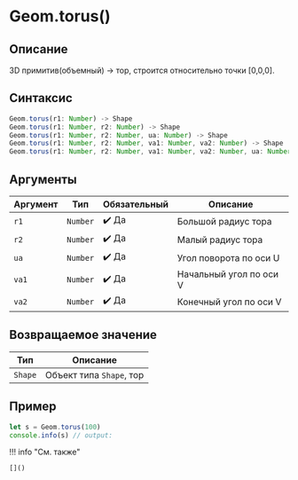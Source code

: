 # Geom.torus()

## Описание
3D примитив(объемный) -> тор, строится относительно точки [0,0,0].

## Синтаксис
```javascript
Geom.torus(r1: Number) -> Shape
Geom.torus(r1: Number, r2: Number) -> Shape
Geom.torus(r1: Number, r2: Number, ua: Number) -> Shape
Geom.torus(r1: Number, r2: Number, va1: Number, va2: Number) -> Shape
Geom.torus(r1: Number, r2: Number, va1: Number, va2: Number, ua: Number) -> Shape
```

## Аргументы

| Аргумент | Тип     | Обязательный | Описание                             |
|----------|----------|---------------|--------------------------------------|
| `r1`     | `Number` | ✔️ Да         | Большой радиус тора                   |
| `r2`     | `Number` | ✔️ Да         | Малый радиус тора                    |
| `ua`     | `Number` | ✔️ Да         | Угол поворота по оси U               |
| `va1`    | `Number` | ✔️ Да         | Начальный угол по оси V              |
| `va2`    | `Number` | ✔️ Да         | Конечный угол по оси V               |

## Возвращаемое значение

| Тип   | Описание                         |
|--------|----------------------------------|
| `Shape`| Объект типа `Shape`, тор         |

## Пример
```javascript linenums="1"
let s = Geom.torus(100)
console.info(s) // output:
```

!!! info "См. также"

    []()

